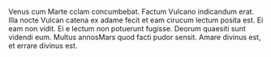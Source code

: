 Venus cum Marte cclam concumbebat.
Factum Vulcano indicandum erat.
Illa nocte Vulcan catena ex adame fecit et eam cirucum lectum posita est. 
Ei eam non vidit.
Ei e lectum non potuerunt fugisse.
Deorum quaesiti sunt videndi eum.
Multus annosMars quod facti pudor sensit.
Amare divinus est, et errare divinus est. 
